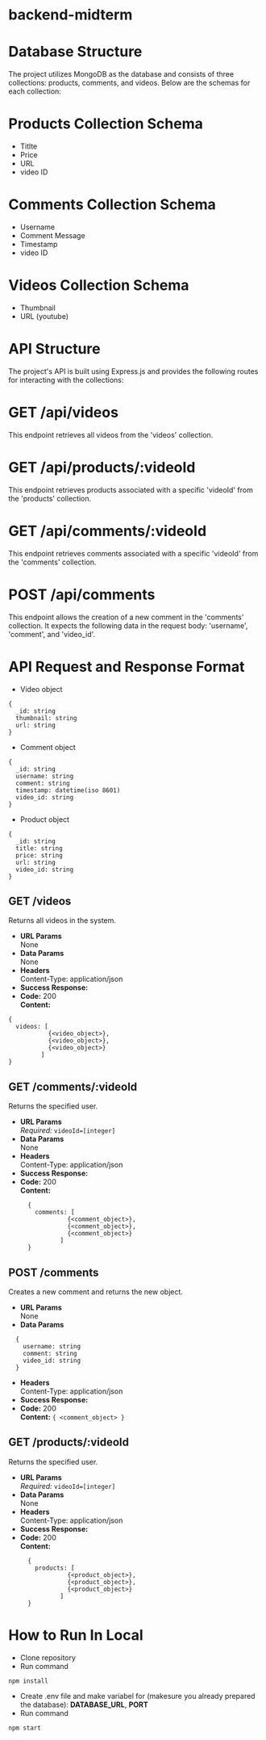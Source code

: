# backend-midterm

# Database Structure
The project utilizes MongoDB as the database and consists of three collections: products, comments, and videos. Below are the schemas for each collection:

# Products Collection Schema
* Titlte
* Price
* URL
* video ID

# Comments Collection Schema
* Username
* Comment Message
* Timestamp
* video ID

# Videos Collection Schema
* Thumbnail
* URL (youtube)

# API Structure
The project's API is built using Express.js and provides the following routes for interacting with the collections:

# GET /api/videos
This endpoint retrieves all videos from the 'videos' collection.

# GET /api/products/:videoId
This endpoint retrieves products associated with a specific 'videoId' from the 'products' collection.

# GET /api/comments/:videoId
This endpoint retrieves comments associated with a specific 'videoId' from the 'comments' collection.

# POST /api/comments
This endpoint allows the creation of a new comment in the 'comments' collection. It expects the following data in the request body: 'username', 'comment', and 'video_id'.

# API Request and Response Format
* Video object
```
{
  _id: string
  thumbnail: string
  url: string
}
```
* Comment object
```
{
  _id: string
  username: string
  comment: string
  timestamp: datetime(iso 8601)
  video_id: string
}
```
* Product object
```
{
  _id: string
  title: string
  price: string
  url: string
  video_id: string
}
```

**GET /videos**
----
  Returns all videos in the system.
* **URL Params**  
  None
* **Data Params**  
  None
* **Headers**  
  Content-Type: application/json  
* **Success Response:**  
* **Code:** 200  
  **Content:**  
```
{
  videos: [
           {<video_object>},
           {<video_object>},
           {<video_object>}
         ]
}
```



**GET /comments/:videoId**
----
  Returns the specified user.
* **URL Params**  
  *Required:* `videoId=[integer]`
* **Data Params**  
  None
* **Headers**  
  Content-Type: application/json  
* **Success Response:** 
* **Code:** 200  
  **Content:**
  ```
    {
      comments: [
               {<comment_object>},
               {<comment_object>},
               {<comment_object>}
             ]
    }
  ```
**POST /comments**
----
  Creates a new comment and returns the new object.
* **URL Params**  
  None
* **Data Params**  
```
  {
    username: string
    comment: string
    video_id: string
  }
```
* **Headers**  
  Content-Type: application/json  
* **Success Response:**  
* **Code:** 200  
  **Content:**  `{ <comment_object> }` 

**GET /products/:videoId**
----
  Returns the specified user.
* **URL Params**  
  *Required:* `videoId=[integer]`
* **Data Params**  
  None
* **Headers**  
  Content-Type: application/json  
* **Success Response:** 
* **Code:** 200  
  **Content:**
  ```
    {
      products: [
               {<product_object>},
               {<product_object>},
               {<product_object>}
             ]
    }
  ```

# How to Run In Local
* Clone repository
* Run command
```
npm install
```
* Create .env file and make variabel for (makesure you already prepared the database):
**DATABASE_URL**,
**PORT**
* Run command
```
npm start
```

